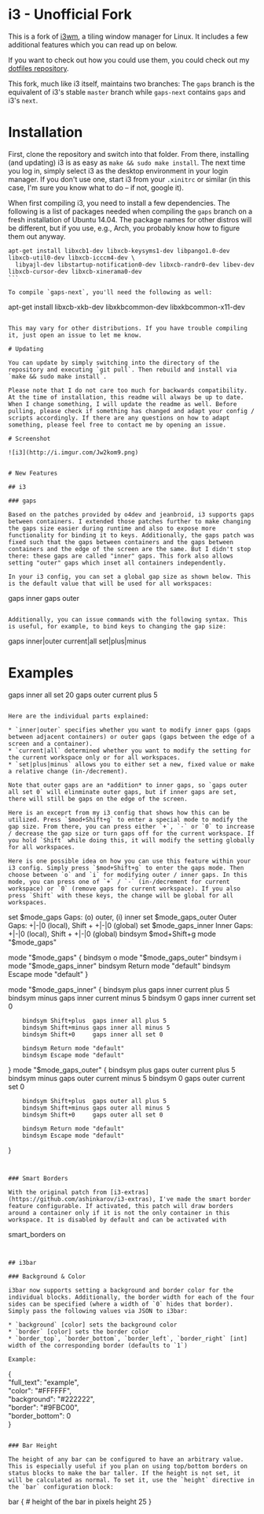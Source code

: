 # i3 - Unofficial Fork

This is a fork of [i3wm](http://www.i3wm.org), a tiling window manager for Linux. It includes a few additional features which you can read up on below.

If you want to check out how you could use them, you could check out my [dotfiles repository](https://www.github.com/Airblader/dotfiles).

This fork, much like i3 itself, maintains two branches: The `gaps` branch is the equivalent of i3's stable `master` branch while `gaps-next` contains `gaps` and i3's `next`.


# Installation

First, clone the repository and switch into that folder. From there, installing (and updating) i3 is as easy as `make && sudo make install`. The next time you log in, simply select i3 as the desktop environment in your login manager. If you don't use one, start i3 from your `.xinitrc` or similar (in this case, I'm sure you know what to do – if not, google it).

When first compiling i3, you need to install a few dependencies. The following is a list of packages needed when compiling the `gaps` branch on a fresh installation of Ubuntu 14.04. The package names for other distros will be different, but if you use, e.g., Arch, you probably know how to figure them out anyway.


````
apt-get install libxcb1-dev libxcb-keysyms1-dev libpango1.0-dev libxcb-util0-dev libxcb-icccm4-dev \
  libyajl-dev libstartup-notification0-dev libxcb-randr0-dev libev-dev libxcb-cursor-dev libxcb-xinerama0-dev
```

To compile `gaps-next`, you'll need the following as well:

````
apt-get install libxcb-xkb-dev libxkbcommon-dev libxkbcommon-x11-dev
```

This may vary for other distributions. If you have trouble compiling it, just open an issue to let me know.

# Updating

You can update by simply switching into the directory of the repository and executing `git pull`. Then rebuild and install via `make && sudo make install`.

Please note that I do not care too much for backwards compatibility. At the time of installation, this readme will always be up to date. When I change something, I will update the readme as well. Before pulling, please check if something has changed and adapt your config / scripts accordingly. If there are any questions on how to adapt something, please feel free to contact me by opening an issue.

# Screenshot

![i3](http://i.imgur.com/Jw2kom9.png)


# New Features

## i3

### gaps

Based on the patches provided by o4dev and jeanbroid, i3 supports gaps between containers. I extended those patches further to make changing the gaps size easier during runtime and also to expose more functionality for binding it to keys. Additionally, the gaps patch was fixed such that the gaps between containers and the gaps between containers and the edge of the screen are the same. But I didn't stop there: these gaps are called "inner" gaps. This fork also allows setting "outer" gaps which inset all containers independently.

In your i3 config, you can set a global gap size as shown below. This is the default value that will be used for all workspaces:

````
gaps inner <px>
gaps outer <px>
```

Additionally, you can issue commands with the following syntax. This is useful, for example, to bind keys to changing the gap size:

````
gaps inner|outer current|all set|plus|minus <px>

# Examples
gaps inner all set 20
gaps outer current plus 5
```

Here are the individual parts explained:

* `inner|outer` specifies whether you want to modify inner gaps (gaps between adjacent containers) or outer gaps (gaps between the edge of a screen and a container).
* `current|all` determined whether you want to modify the setting for the current workspace only or for all workspaces.
* `set|plus|minus` allows you to either set a new, fixed value or make a relative change (in-/decrement).

Note that outer gaps are an *addition* to inner gaps, so `gaps outer all set 0` will elinminate outer gaps, but if inner gaps are set, there will still be gaps on the edge of the screen.

Here is an exceprt from my i3 config that shows how this can be utilized. Press `$mod+Shift+g` to enter a special mode to modify the gap size. From there, you can press either `+`, `-` or `0` to increase / decrease the gap size or turn gaps off for the current workspace. If you hold `Shift` while doing this, it will modify the setting globally for all workspaces.

Here is one possible idea on how you can use this feature within your i3 config. Simply press `$mod+Shift+g` to enter the gaps mode. Then choose between `o` and `i` for modifying outer / inner gaps. In this mode, you can press one of `+` / `-` (in-/decrement for current workspace) or `0` (remove gaps for current workspace). If you also press `Shift` with these keys, the change will be global for all workspaces.

````
set $mode_gaps Gaps: (o) outer, (i) inner
set $mode_gaps_outer Outer Gaps: +|-|0 (local), Shift + +|-|0 (global)
set $mode_gaps_inner Inner Gaps: +|-|0 (local), Shift + +|-|0 (global)
bindsym $mod+Shift+g mode "$mode_gaps"

mode "$mode_gaps" {
        bindsym o      mode "$mode_gaps_outer"
        bindsym i      mode "$mode_gaps_inner"
        bindsym Return mode "default"
        bindsym Escape mode "default"
}

mode "$mode_gaps_inner" {
        bindsym plus  gaps inner current plus 5
        bindsym minus gaps inner current minus 5
        bindsym 0     gaps inner current set 0

        bindsym Shift+plus  gaps inner all plus 5
        bindsym Shift+minus gaps inner all minus 5
        bindsym Shift+0     gaps inner all set 0

        bindsym Return mode "default"
        bindsym Escape mode "default"
}
mode "$mode_gaps_outer" {
        bindsym plus  gaps outer current plus 5
        bindsym minus gaps outer current minus 5
        bindsym 0     gaps outer current set 0

        bindsym Shift+plus  gaps outer all plus 5
        bindsym Shift+minus gaps outer all minus 5
        bindsym Shift+0     gaps outer all set 0

        bindsym Return mode "default"
        bindsym Escape mode "default"
}
```


### Smart Borders

With the original patch from [i3-extras](https://github.com/ashinkarov/i3-extras), I've made the smart border feature configurable. If activated, this patch will draw borders around a container only if it is not the only container in this workspace. It is disabled by default and can be activated with

````
smart_borders on
```


## i3bar

### Background & Color

i3bar now supports setting a background and border color for the individual blocks. Additionally, the border width for each of the four sides can be specified (where a width of `0` hides that border). Simply pass the following values via JSON to i3bar:

* `background` [color] sets the background color
* `border` [color] sets the border color
* `border_top`, `border_bottom`, `border_left`, `border_right` [int] width of the corresponding border (defaults to `1`)

Example:

````
{ \
  "full_text": "example", \
  "color": "\#FFFFFF", \
  "background": "\#222222", \
  "border": "\#9FBC00", \
  "border_bottom": 0 \
}
```

### Bar Height

The height of any bar can be configured to have an arbitrary value. This is especially useful if you plan on using top/bottom borders on status blocks to make the bar taller. If the height is not set, it will be calculated as normal. To set it, use the `height` directive in the `bar` configuration block:

````
bar {
        # height of the bar in pixels
        height 25
}
```
